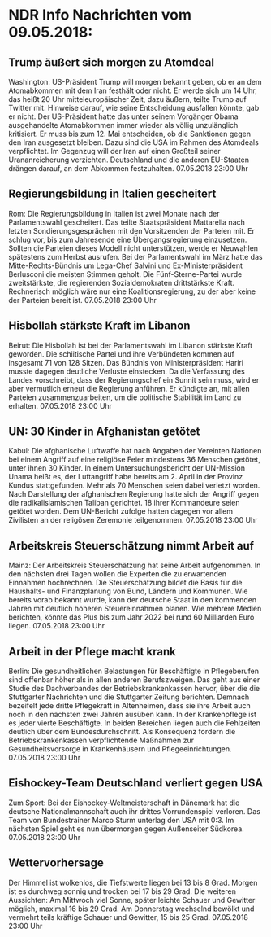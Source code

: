 # NDR Info Nachrichten vom 09.05.2018:


## Trump äußert sich morgen zu Atomdeal
Washington: US-Präsident Trump will morgen bekannt geben, ob er an dem Atomabkommen mit dem Iran festhält oder nicht. Er werde sich um 14 Uhr, das heißt 20 Uhr mitteleuropäischer Zeit, dazu äußern, teilte Trump auf Twitter mit. Hinweise darauf, wie seine Entscheidung ausfallen könnte, gab er nicht. Der US-Präsident hatte das unter seinem Vorgänger Obama ausgehandelte Atomabkommen immer wieder als völlig unzulänglich kritisiert. Er muss bis zum 12. Mai entscheiden, ob die Sanktionen gegen den Iran ausgesetzt bleiben. Dazu sind die USA im Rahmen des Atomdeals verpflichtet. Im Gegenzug will der Iran auf einen Großteil seiner Urananreicherung verzichten. Deutschland und die anderen EU-Staaten drängen darauf, an dem Abkommen festzuhalten. 07.05.2018 23:00 Uhr 

## Regierungsbildung in Italien gescheitert
Rom: Die Regierungsbildung in Italien ist zwei Monate nach der Parlamentswahl gescheitert. Das teilte Staatspräsident Mattarella nach letzten Sondierungsgesprächen mit den Vorsitzenden der Parteien mit. Er schlug vor, bis zum Jahresende eine Übergangsregierung einzusetzen. Sollten die Parteien dieses Modell nicht unterstützen, werde er Neuwahlen spätestens zum Herbst ausrufen. Bei der Parlamentswahl im März hatte das Mitte-Rechts-Bündnis um Lega-Chef Salvini und Ex-Ministerpräsident Berlusconi die meisten Stimmen geholt. Die Fünf-Sterne-Partei wurde zweitstärkste, die regierenden Sozialdemokraten drittstärkste Kraft. Rechnerisch möglich wäre nur eine Koalitionsregierung, zu der aber keine der Parteien bereit ist. 07.05.2018 23:00 Uhr 

## Hisbollah stärkste Kraft im Libanon
Beirut: Die Hisbollah ist bei der Parlamentswahl im Libanon stärkste Kraft geworden. Die schiitische Partei und ihre Verbündeten kommen auf insgesamt 71 von 128 Sitzen. Das Bündnis von Ministerpräsident Hariri musste dagegen deutliche Verluste einstecken. Da die Verfassung des Landes vorschreibt, dass der Regierungschef ein Sunnit sein muss, wird er aber vermutlich erneut die Regierung anführen. Er kündigte an, mit allen Parteien zusammenzuarbeiten, um die politische Stabilität im Land zu erhalten. 07.05.2018 23:00 Uhr 

## UN: 30 Kinder in Afghanistan getötet
Kabul: Die afghanische Luftwaffe hat nach Angaben der Vereinten Nationen bei einem Angriff auf eine religiöse Feier mindestens 36 Menschen getötet, unter ihnen 30 Kinder. In einem Untersuchungsbericht der UN-Mission Unama heißt es, der Luftangriff habe bereits am 2. April in der Provinz Kundus stattgefunden. Mehr als 70 Menschen seien dabei verletzt worden. Nach Darstellung der afghanischen Regierung hatte sich der Angriff gegen die radikalislamischen Taliban gerichtet. 18 ihrer Kommandeure seien getötet worden. Dem UN-Bericht zufolge hatten dagegen vor allem Zivilisten an der religösen Zeremonie teilgenommen. 07.05.2018 23:00 Uhr 

## Arbeitskreis Steuerschätzung nimmt Arbeit auf
Mainz:	Der Arbeitskreis Steuerschätzung hat seine Arbeit aufgenommen. In den nächsten drei Tagen wollen die Experten die zu erwartenden Einnahmen hochrechnen. Die Steuerschätzung bildet die Basis für die Haushalts- und Finanzplanung von Bund, Ländern und Kommunen. Wie bereits vorab bekannt wurde, kann der deutsche Staat in den kommenden Jahren mit deutlich höheren Steuereinnahmen planen. Wie mehrere Medien berichten, könnte das Plus bis zum Jahr 2022 bei rund 60 Milliarden Euro liegen. 07.05.2018 23:00 Uhr 

## Arbeit in der Pflege macht krank
Berlin: Die gesundheitlichen Belastungen für Beschäftigte in Pflegeberufen sind offenbar höher als in allen anderen Berufszweigen. Das geht aus einer Studie des Dachverbandes der Betriebskrankenkassen hervor, über die die Stuttgarter Nachrichten und die Stuttgarter Zeitung berichten. Demnach bezeifelt jede dritte Pflegekraft in Altenheimen, dass sie ihre Arbeit auch noch in den nächsten zwei Jahren ausüben kann. In der Krankenpflege ist es jeder vierte Beschäftigte. In beiden Bereichen liegen auch die Fehlzeiten deutlich über dem Bundesdurchschnitt. Als Konsequenz fordern die Betriebskrankenkassen verpflichtende Maßnahmen zur Gesundheitsvorsorge in Krankenhäusern und Pflegeeinrichtungen. 07.05.2018 23:00 Uhr 

## Eishockey-Team Deutschland verliert gegen USA
Zum Sport: Bei der Eishockey-Weltmeisterschaft in Dänemark hat die deutsche Nationalmannschaft auch ihr drittes Vorrundenspiel verloren. Das Team von Bundestrainer Marco Sturm unterlag den USA mit 0:3. Im nächsten Spiel geht es nun übermorgen gegen Außenseiter Südkorea. 07.05.2018 23:00 Uhr 

## Wettervorhersage
Der Himmel ist wolkenlos, die Tiefstwerte liegen bei 13 bis 8 Grad. Morgen ist es durchweg sonnig und trocken bei 17 bis 29 Grad. Die weiteren Aussichten: Am Mittwoch viel Sonne, später leichte Schauer und Gewitter möglich, maximal 16 bis 29 Grad. Am Donnerstag wechselnd bewölkt und vermehrt teils kräftige Schauer und Gewitter, 15 bis 25 Grad. 07.05.2018 23:00 Uhr 

